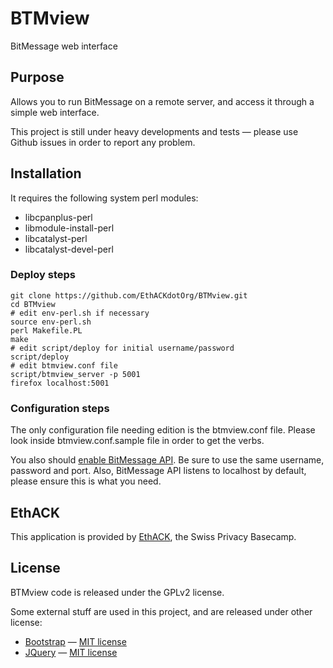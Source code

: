 # BTMview

BitMessage web interface

## Purpose

Allows you to run BitMessage on a remote server, and access it through a
simple web interface.

This project is still under heavy developments and tests — please use Github issues
in order to report any problem.

## Installation

It requires the following system perl modules:

* libcpanplus-perl
* libmodule-install-perl
* libcatalyst-perl
* libcatalyst-devel-perl

### Deploy steps
```
git clone https://github.com/EthACKdotOrg/BTMview.git
cd BTMview
# edit env-perl.sh if necessary
source env-perl.sh
perl Makefile.PL
make
# edit script/deploy for initial username/password
script/deploy
# edit btmview.conf file
script/btmview_server -p 5001
firefox localhost:5001
```
### Configuration steps
The only configuration file needing edition is the btmview.conf file. Please look inside btmview.conf.sample
file in order to get the verbs.

You also should [enable BitMessage API](https://bitmessage.org/wiki/API_Reference#Enable_the_API). Be sure to use the same username, password
and port. Also, BitMessage API listens to localhost by default, please ensure this is what you need.

## EthACK
This application is provided by [EthACK](https://ethack.org/), the Swiss Privacy Basecamp.

## License
BTMview code is released under the GPLv2 license.

Some external stuff are used in this project, and are released under other license:
* [Bootstrap](http://getbootstrap.com/) — [MIT license](http://en.wikipedia.org/wiki/MIT_License)
* [JQuery](https://jquery.com/) — [MIT license](http://en.wikipedia.org/wiki/MIT_License)
